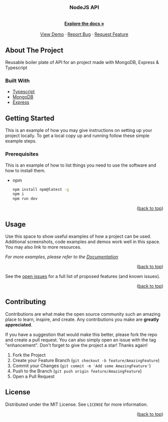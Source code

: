 <div id="top"></div>

<!-- PROJECT LOGO -->
<br />
<div align="center">
  <a href="https://github.com/nikmace/nodejs-api/api-explanation.md">
  </a>

<h3 align="center">NodeJS API</h3>

  <p align="center">
    <br />
    <a href="https://github.com/nikmace/nodejs-api/api-explanation.md"><strong>Explore the docs »</strong></a>
    <br />
    <br />
    <a href="https://github.com/nikmace/nodejs-api">View Demo</a>
    ·
    <a href="https://github.com/nikmace/nodejs-api/issues">Report Bug</a>
    ·
    <a href="https://github.com/nikmace/nodejs-api/issues">Request Feature</a>
  </p>
</div>


<!-- ABOUT THE PROJECT -->
## About The Project

Reusable boiler plate of API for an project made with MongoDB, Express & Typescript

### Built With

* [Typescript](https://www.typescriptlang.org/)
* [MongoDB](https://www.mongodb.com/atlas/database)
* [Express](https://expressjs.com/)

<!-- GETTING STARTED -->
## Getting Started

This is an example of how you may give instructions on setting up your project locally.
To get a local copy up and running follow these simple example steps.

### Prerequisites

This is an example of how to list things you need to use the software and how to install them.
* npm
  ```sh
  npm install npm@latest -g
  npm i
  npm run dev
  ```

<p align="right">(<a href="#top">back to top</a>)</p>

<!-- USAGE EXAMPLES -->
## Usage

Use this space to show useful examples of how a project can be used. Additional screenshots, code examples and demos work well in this space. You may also link to more resources.

_For more examples, please refer to the [Documentation](https://example.com)_

<p align="right">(<a href="#top">back to top</a>)</p>

See the [open issues](https://github.com/nikmace/nodejs-api/issues) for a full list of proposed features (and known issues).

<p align="right">(<a href="#top">back to top</a>)</p>

<!-- CONTRIBUTING -->
## Contributing

Contributions are what make the open source community such an amazing place to learn, inspire, and create. Any contributions you make are **greatly appreciated**.

If you have a suggestion that would make this better, please fork the repo and create a pull request. You can also simply open an issue with the tag "enhancement".
Don't forget to give the project a star! Thanks again!

1. Fork the Project
2. Create your Feature Branch (`git checkout -b feature/AmazingFeature`)
3. Commit your Changes (`git commit -m 'Add some AmazingFeature'`)
4. Push to the Branch (`git push origin feature/AmazingFeature`)
5. Open a Pull Request

<!-- LICENSE -->
## License

Distributed under the MIT License. See `LICENSE` for more information.

<p align="right">(<a href="#top">back to top</a>)</p>